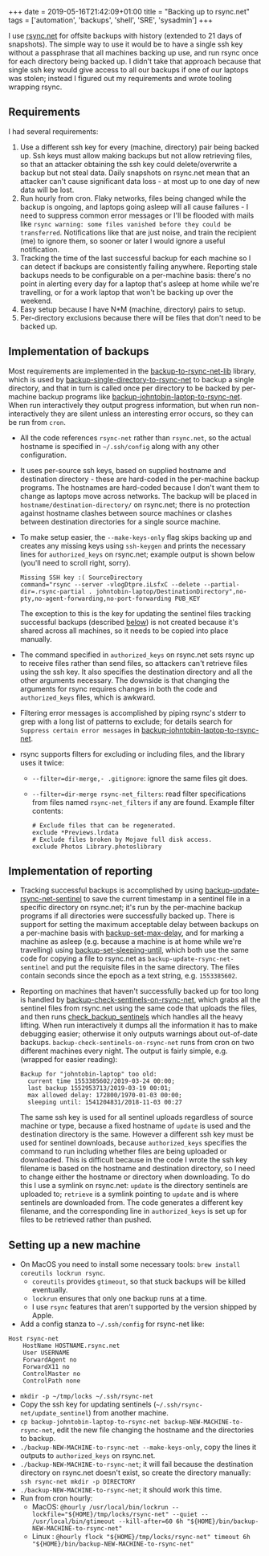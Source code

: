 +++
date = 2019-05-16T21:42:09+01:00
title = "Backing up to rsync.net"
tags = ['automation', 'backups', 'shell', 'SRE', 'sysadmin']
+++

I use [rsync.net](https://www.rsync.net/) for offsite backups with history
(extended to 21 days of snapshots).  The simple way to use it would be to have a
single ssh key without a passphrase that all machines backing up use, and run
rsync once for each directory being backed up.  I didn't take that approach
because that single ssh key would give access to all our backups if one of our
laptops was stolen; instead I figured out my requirements and wrote tooling
wrapping rsync.

## Requirements

I had several requirements:

1.  Use a different ssh key for every (machine, directory) pair being backed up.
    Ssh keys must allow making backups but not allow retrieving files, so that
    an attacker obtaining the ssh key could delete/overwrite a backup but not
    steal data.  Daily snapshots on rsync.net mean that an attacker can't cause
    significant data loss - at most up to one day of new data will be lost.
1.  Run hourly from cron.  Flaky networks, files being changed while the backup
    is ongoing, and laptops going asleep will all cause failures - I need to
    suppress common error messages or I'll be flooded with mails like `rsync
    warning: some files vanished before they could be transferred`.
    Notifications like that are just noise, and train the recipient (me) to
    ignore them, so sooner or later I would ignore a useful notification.
1.  Tracking the time of the last successful backup for each machine so I can
    detect if backups are consistently failing anywhere.  Reporting stale
    backups needs to be configurable on a per-machine basis: there's no point in
    alerting every day for a laptop that's asleep at home while we're
    travelling, or for a work laptop that won't be backing up over the weekend.
1.  Easy setup because I have N*M (machine, directory) pairs to setup.
1.  Per-directory exclusions because there will be files that don't need to be
    backed up.

## Implementation of backups

Most requirements are implemented in the
[backup-to-rsync-net-lib](https://github.com/tobinjt/bin/blob/master/backup-to-rsync-net-lib)
library, which is used by
[backup-single-directory-to-rsync-net](https://github.com/tobinjt/bin/blob/master/backup-single-directory-to-rsync-net)
to backup a single directory, and that in turn is called once per directory to
be backed by per-machine backup programs like
[backup-johntobin-laptop-to-rsync-net](https://github.com/tobinjt/bin/blob/master/backup-johntobin-laptop-to-rsync-net).
When run interactively they output progress information, but when run
non-interactively they are silent unless an interesting error occurs, so they
can be run from `cron`.

*   All the code references `rsync-net` rather than `rsync.net`, so the actual
    hostname is specified in `~/.ssh/config` along with any other configuration.
*   It uses per-source ssh keys, based on supplied hostname and destination
    directory - these are hard-coded in the per-machine backup programs.  The
    hostnames are hard-coded because I don't want them to change as laptops move
    across networks.  The backup will be placed in
    `hostname/destination-directory/` on rsync.net; there is no protection
    against hostname clashes between source machines or clashes between
    destination directories for a single source machine.
*   To make setup easier, the `--make-keys-only` flag skips backing up and
    creates any missing keys using `ssh-keygen` and prints the necessary lines
    for `authorized_keys` on rsync.net; example output is shown below (you'll
    need to scroll right, sorry).

    ```
    Missing SSH key :( SourceDirectory
    command="rsync --server -vlogDtpre.iLsfxC --delete --partial-dir=.rsync-partial . johntobin-laptop/DestinationDirectory",no-pty,no-agent-forwarding,no-port-forwarding PUB_KEY
    ```

    The exception to this is the key for updating the sentinel files tracking
    successful backups (described [below](#tracking-successful-backups)) is not
    created because it's shared across all machines, so it needs to be copied
    into place manually.

*   The command specified in `authorized_keys` on rsync.net sets rsync up to
    receive files rather than send files, so attackers can't retrieve files
    using the ssh key.  It also specifies the destination directory and all the
    other arguments necessary.  The downside is that changing the arguments for
    rsync requires changes in both the code and `authorized_keys` files, which
    is awkward.
*   Filtering error messages is accomplished by piping rsync's stderr to grep
    with a long list of patterns to exclude; for details search for `Suppress
    certain error messages` in
    [backup-johntobin-laptop-to-rsync-net](https://github.com/tobinjt/bin/blob/master/backup-johntobin-laptop-to-rsync-net).
*   rsync supports filters for excluding or including files, and the library
    uses it twice:
    *   `--filter=dir-merge,- .gitignore`: ignore the same files git does.
    *   `--filter=dir-merge rsync-net_filters`: read filter specifications from
        files named `rsync-net_filters` if any are found.  Example filter
        contents:

        ```
        # Exclude files that can be regenerated.
        exclude *Previews.lrdata
        # Exclude files broken by Mojave full disk access.
        exclude Photos Library.photoslibrary
        ```

## Implementation of reporting

*   <a name="tracking-successful-backups"></a> Tracking successful backups is
    accomplished by using
    [backup-update-rsync-net-sentinel](https://github.com/tobinjt/bin/blob/master/backup-update-rsync-net-sentinel)
    to save the current timestamp in a sentinel file in a specific directory on
    rsync.net; it's run by the per-machine backup programs if all directories
    were successfully backed up.  There is support for setting the maximum
    acceptable delay between backups on a per-machine basis with
    [backup-set-max-delay](https://github.com/tobinjt/bin/blob/master/backup-set-max-delay),
    and for marking a machine as asleep (e.g. because a machine is at home while
    we're travelling) using
    [backup-set-sleeping-until](https://github.com/tobinjt/bin/blob/master/backup-set-sleeping-until),
    which both use the same code for copying a file to rsync.net as
    `backup-update-rsync-net-sentinel` and put the requisite files in the same
    directory.  The files contain seconds since the epoch as a text string, e.g.
    `1553385602`.
*   Reporting on machines that haven't successfully backed up for too long is
    handled by
    [backup-check-sentinels-on-rsync-net](https://github.com/tobinjt/bin/blob/master/backup-check-sentinels-on-rsync-net),
    which grabs all the sentinel files from rsync.net using the same code that
    uploads the files, and then runs
    [check_backup_sentinels](https://github.com/tobinjt/bin/blob/master/python/check_backup_sentinels.py)
    which handles all the heavy lifting.  When run interactively it dumps all
    the information it has to make debugging easier; otherwise it only outputs
    warnings about out-of-date backups.  `backup-check-sentinels-on-rsync-net`
    runs from cron on two different machines every night.  The output is fairly
    simple, e.g. (wrapped for easier reading):

    ```
    Backup for "johntobin-laptop" too old:
      current time 1553385602/2019-03-24 00:00;
      last backup 1552953713/2019-03-19 00:01;
      max allowed delay: 172800/1970-01-03 00:00;
      sleeping until: 1541204831/2018-11-03 00:27
    ```

    The same ssh key is used for all sentinel uploads regardless of source
    machine or type, because a fixed hostname of `update` is used and the
    destination directory is the same.  However a different ssh key must be used
    for sentinel downloads, because `authorized_keys` specifies the command to
    run including whether files are being uploaded or downloaded.  This is
    difficult because in the code I wrote the ssh key filename is based on the
    hostname and destination directory, so I need to change either the hostname
    or directory when downloading.  To do this I use a symlink on rsync.net:
    `update` is the directory sentinels are uploaded to; `retrieve` is a symlink
    pointing to `update` and is where sentinels are downloaded from.  The code
    generates a different key filename, and the corresponding line in
    `authorized_keys` is set up for files to be retrieved rather than pushed.

## Setting up a new machine

*   On MacOS you need to install some necessary tools:
    `brew install coreutils lockrun rsync`.
    *   `coreutils` provides `gtimeout`, so that stuck backups will be killed
        eventually.
    *   `lockrun` ensures that only one backup runs at a time.
    *   I use `rsync` features that aren't supported by the version shipped by
        Apple.
*   Add a config stanza to `~/.ssh/config` for rsync-net like:

```sshconfig
Host rsync-net
    HostName HOSTNAME.rsync.net
    User USERNAME
    ForwardAgent no
    ForwardX11 no
    ControlMaster no
    ControlPath none
```

*   `mkdir -p ~/tmp/locks ~/.ssh/rsync-net`
*   Copy the ssh key for updating sentinels (`~/.ssh/rsync-net/update_sentinel`)
    from another machine.
*   `cp backup-johntobin-laptop-to-rsync-net backup-NEW-MACHINE-to-rsync-net`,
    edit the new file changing the hostname and the directories to backup.
*   `./backup-NEW-MACHINE-to-rsync-net --make-keys-only`, copy the lines it
    outputs to `authorized_keys` on rsync.net.
*   `./backup-NEW-MACHINE-to-rsync-net`; it will fail because the destination
    directory on rsync.net doesn't exist, so create the directory manually: `ssh
    rsync-net mkdir -p DIRECTORY`
*   `./backup-NEW-MACHINE-to-rsync-net`; it should work this time.
*   Run from cron hourly:
    *   MacOS: `@hourly /usr/local/bin/lockrun
        --lockfile="${HOME}/tmp/locks/rsync-net" --quiet --
        /usr/local/bin/gtimeout --kill-after=60 6h
        "${HOME}/bin/backup-NEW-MACHINE-to-rsync-net"`
    *   Linux : `@hourly flock "${HOME}/tmp/locks/rsync-net" timeout 6h
        "${HOME}/bin/backup-NEW-MACHINE-to-rsync-net"`
